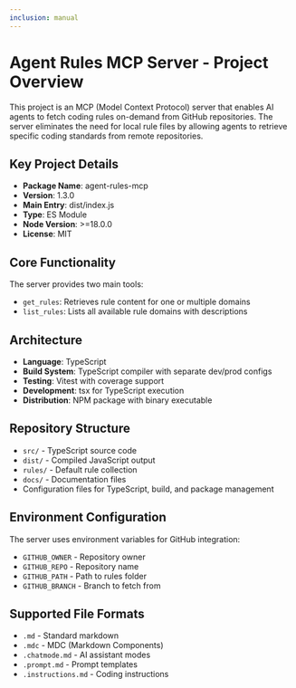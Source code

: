 ```yaml
---
inclusion: manual
---
```


# Agent Rules MCP Server - Project Overview

This project is an MCP (Model Context Protocol) server that enables AI agents to fetch coding rules on-demand from GitHub repositories. The server eliminates the need for local rule files by allowing agents to retrieve specific coding standards from remote repositories.

## Key Project Details

- **Package Name**: agent-rules-mcp
- **Version**: 1.3.0
- **Main Entry**: dist/index.js
- **Type**: ES Module
- **Node Version**: >=18.0.0
- **License**: MIT

## Core Functionality

The server provides two main tools:
- `get_rules`: Retrieves rule content for one or multiple domains
- `list_rules`: Lists all available rule domains with descriptions

## Architecture

- **Language**: TypeScript
- **Build System**: TypeScript compiler with separate dev/prod configs
- **Testing**: Vitest with coverage support
- **Development**: tsx for TypeScript execution
- **Distribution**: NPM package with binary executable

## Repository Structure

- `src/` - TypeScript source code
- `dist/` - Compiled JavaScript output
- `rules/` - Default rule collection
- `docs/` - Documentation files
- Configuration files for TypeScript, build, and package management

## Environment Configuration

The server uses environment variables for GitHub integration:
- `GITHUB_OWNER` - Repository owner
- `GITHUB_REPO` - Repository name  
- `GITHUB_PATH` - Path to rules folder
- `GITHUB_BRANCH` - Branch to fetch from

## Supported File Formats

- `.md` - Standard markdown
- `.mdc` - MDC (Markdown Components)
- `.chatmode.md` - AI assistant modes
- `.prompt.md` - Prompt templates
- `.instructions.md` - Coding instructions